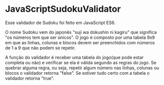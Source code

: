 # JavaScriptSudokuValidator

Esse validador de Sudoku foi feito em JavaScript ES6.

O nome Sudoku vem do japonês "suji wa dokushin ni kagiru" que significa "os números tem que ser únicos".
O jogo é composto por uma tabela 9x9 em que as linhas, colunas e blocos devem ser preenchidos com números de 1 a 9 que não podem se repetir.

A função do validador é receber uma tabela do jogo(que pode estar completa ou não) e verificar se ela é válida segundo as regras do jogo.
Se quebrar alguma regra, ou seja, repetir algum número nas linhas, colunas ou blocos o validador retorna "false".
Se estiver tudo certo com a tabela o validador retorna "true".
